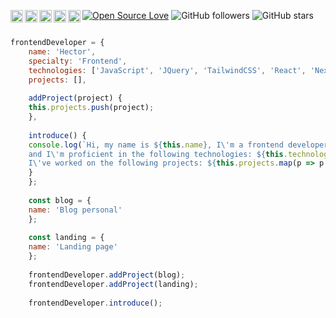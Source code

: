 [![Open Source Love](https://img.shields.io/badge/Open%20Source-%E2%9D%A4-red.svg)](https://es.wikipedia.org/wiki/C%C3%B3digo_abierto)
![GitHub followers](https://img.shields.io/github/followers/hectrhcc?label=Followers&style=social)
![GitHub stars](https://img.shields.io/github/stars/hectrhcc?label=Stars&style=social)
<a href="https://www.linkedin.com/in/hector-contreras-corvacho/" target="_blank">
  <img align="left" width="20px" src="https://simpleicons.vercel.app/linkedin/" />
</a>
<a href="https://www.frontendmentor.io/profile/hectrhcc" target="_blank">
  <img  align="left"  width="20px" src="https://simpleicons.vercel.app/frontendmentor/" />
</a>
<a href="https://www.hackerrank.com/profile/hectrhcc" target="_blank">
  <img  align="left"  width="20px" src="https://simpleicons.vercel.app/hackerrank/" />
</a>
<a href="https://www.freecodecamp.org/hectrhcc" target="_blank">
  <img  align="left"  width="20px" src="https://simpleicons.vercel.app/freecodecamp/" />
</a>
<a href="https://codepen.io/hectrhcc/" target="_blank">
  <img  align="left"  width="20px" src="https://simpleicons.vercel.app/codepen/" />
</a>


```js

frontendDeveloper = {
    name: 'Hector',
    specialty: 'Frontend',
    technologies: ['JavaScript', 'JQuery', 'TailwindCSS', 'React', 'NextJS', 'Redux'],
    projects: [],
    
    addProject(project) {
    this.projects.push(project);
    },
    
    introduce() {
    console.log(`Hi, my name is ${this.name}, I\'m a frontend developer,
    and I\'m proficient in the following technologies: ${this.technologies.join(', ')}. 
    I\'ve worked on the following projects: ${this.projects.map(p => p.name).join(', ')}`);
    }
    };
    
    const blog = {
    name: 'Blog personal'
    };
    
    const landing = {
    name: 'Landing page'
    };
    
    frontendDeveloper.addProject(blog);
    frontendDeveloper.addProject(landing);
    
    frontendDeveloper.introduce();

```
